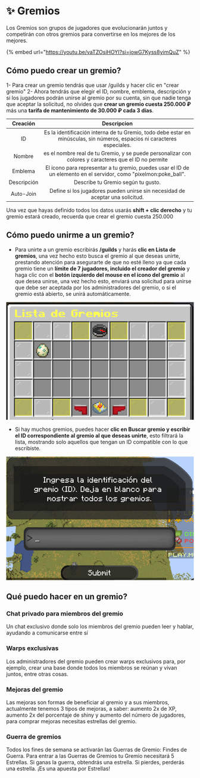 # ✨ Gremios

Los Gremios son grupos de jugadores que evolucionarán juntos y competirán con otros gremios para convertirse en los mejores de los mejores.

{% embed url="https://youtu.be/vaTZOsiHOYI?si=jowG7Kyss8yimQuZ" %}

## Cómo puedo crear un gremio?

1- Para crear un gremio tendrás que usar /guilds y hacer clic en "crear gremio"
2- Ahora tendrás que elegir el ID, nombre, emblema, descripción y si los jugadores podrán unirse al gremio por su cuenta, sin que nadie tenga que aceptar la solicitud, no olvides que **crear un gremio cuesta 250.000 ₽** más una **tarifa de mantenimiento de 30.000 ₽ cada 3 días**.

| Creación | Descripcion |
|:--------:|:-----------:|
|ID|Es la identificación interna de tu Gremio, todo debe estar en minúsculas, sin números, espacios ni caracteres especiales.|
|Nombre|es el nombre real de tu Gremio, y se puede personalizar con colores y caracteres que el ID no permite|
|Emblema|El ícono para representar a tu gremio, puedes usar el ID de un elemento en el servidor, como "pixelmon:poke_ball".|
|Descripción|Describe tu Gremio según tu gusto.|
|Auto-Join|Define si los jugadores pueden unirse sin necesidad de aceptar una solicitud.|

Una vez que hayas definido todos los datos usarás **shift + clic derecho** y tu gremio estará creado, recuerda que crear el gremio cuesta 250.000

## Cómo puedo unirme a un gremio?

- Para unirte a un gremio escribirás **/guilds** y harás **clic en Lista de gremios**, una vez hecho esto busca el gremio al que deseas unirte, prestando atención para asegurarte de que no esté lleno ya que cada gremio tiene un **límite de 7 jugadores, incluido el creador del gremio** y haga clic con el **botón izquierdo del mouse en el ícono del gremio** al que desea unirse, una vez hecho esto, enviará una solicitud para unirse que debe ser aceptada por los administradores del gremio, o si el gremio está abierto, se unirá automáticamente.
  
  <div style="text-align: center">
<img src="../images/funciones/gremios/gremio1.png">
</div>

- Si hay muchos gremios, puedes hacer **clic en Buscar gremio y escribir el ID correspondiente al gremio al que deseas unirte**, esto filtrará la lista, mostrando solo aquellos que tengan un ID compatible con lo que escribiste.

  <div style="text-align: center">
<img src="../images/funciones/gremios/gremio2.png">
</div>

## Qué puedo hacer en un gremio?

### Chat privado para miembros del gremio
Un chat exclusivo donde solo los miembros del gremio pueden leer y hablar, ayudando a comunicarse entre sí

### Warps exclusivas
Los administradores del gremio pueden crear warps exclusivos para, por ejemplo, crear una base donde todos los miembros se reúnan y vivan juntos, entre otras cosas.

### Mejoras del gremio
Las mejoras son formas de beneficiar al gremio y a sus miembros, actualmente tenemos 3 tipos de mejoras, a saber: aumento 2x de XP, aumento 2x del porcentaje de shiny y aumento del número de jugadores, para comprar mejoras necesitas estrellas del gremio.

### Guerra de gremios
Todos los fines de semana se activarán las Guerras de Gremio: Findes de Guerra. Para entrar a las Guerras de Gremios tu Gremio necesitará 5 Estrellas. Si ganas la guerra, obtendrás una estrella. Si pierdes, perderás una estrella. ¡Es una apuesta por Estrellas! 
